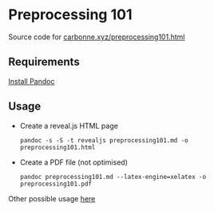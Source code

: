 Preprocessing 101
=================
Source code for [carbonne.xyz/preprocessing101.html](http://carbonne.xyz/preprocessing101.html)

## Requirements
[Install Pandoc](http://pandoc.org/installing.html)

## Usage
* Create a reveal.js HTML page
    ```
    pandoc -s -S -t revealjs preprocessing101.md -o preprocessing101.html
    ```
* Create a PDF file (not optimised)
    ```
    pandoc preprocessing101.md --latex-engine=xelatex -o preprocessing101.pdf
    ```
    
Other possible usage [here](http://pandoc.org/demos.html)
